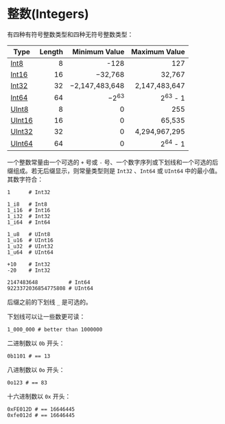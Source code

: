 # 整数(Integers)

有四种有符号整数类型和四种无符号整数类型：

Type | Length  | Minimum Value | Maximum Value
 ---------- | -----------: | -----------: |-----------:
[Int8](http://crystal-lang.org/api/Int8.html)  | 8       | -128 | 127
[Int16](http://crystal-lang.org/api/Int16.html)  | 16 | −32,768 | 32,767
[Int32](http://crystal-lang.org/api/Int32.html) | 32  | −2,147,483,648 | 2,147,483,647
[Int64](http://crystal-lang.org/api/Int64.html)   |  64 | −2<sup>63</sup> | 2<sup>63</sup> - 1
[UInt8](http://crystal-lang.org/api/UInt8.html) | 8 |  0 | 255
[UInt16](http://crystal-lang.org/api/UInt16.html) | 16 | 0 | 65,535
[UInt32](http://crystal-lang.org/api/UInt32.html) | 32 |  0 | 4,294,967,295
[UInt64](http://crystal-lang.org/api/UInt64.html) | 64 | 0 | 2<sup>64</sup> - 1

一个整数常量由一个可选的 `+` 号或 `-` 号、一个数字序列或下划线和一个可选的后缀组成。若无后缀显示，则常量类型则是 `Int32` 、`Int64` 或 `UInt64` 中的最小值。其数字符合：

```crystal
1      # Int32

1_i8   # Int8
1_i16  # Int16
1_i32  # Int32
1_i64  # Int64

1_u8   # UInt8
1_u16  # UInt16
1_u32  # UInt32
1_u64  # UInt64

+10    # Int32
-20    # Int32

2147483648          # Int64
9223372036854775808 # UInt64
```

后缀之前的下划线 `_` 是可选的。

下划线可以让一些数更可读：

```crystal
1_000_000 # better than 1000000
```

二进制数以 `0b` 开头：

```crystal
0b1101 # == 13
```

八进制数以 `0o` 开头：

```crystal
0o123 # == 83
```

十六进制数以 `0x` 开头：

```crystal
0xFE012D # == 16646445
0xfe012d # == 16646445
```
